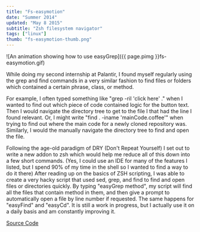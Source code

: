 ```yaml
---
title: "Fs-easymotion"
date: "Summer 2014"
updated: "May 8 2015"
subtitle: "Zsh filesystem navigator"
tags: ["linux"]
thumb: "fs-easymotion-thumb.png"
---
```


![An animation showing how to use easyGrep]({{ page.pimg }}fs-easymotion.gif)

While doing my second internship at Palantir, I found myself regularly using the grep and find commands in a very
similar fashion to find files or folders which contained a certain phrase, class, or method.

For example, I often typed something like "grep -riI 'click here' ." when I wanted to find out which piece of code contained logic for the button text.
Then I would navigate the directory tree to get to the file I that had the line I found relevant.
Or, I might write "find . -iname 'mainCode.coffee'" when trying to find out where the main code for a newly cloned repository was.
Similarly, I would the manually navigate the directory tree to find and open the file.

Following the age-old paradigm of DRY (Don't Repeat Yourself) I set out to write a new addon to zsh which
would help me reduce all of this down into a few short commands.
(Yes, I could use an IDE for many of the features I listed, but I spend 90% of my time in the shell so I wanted to find a way to do it there)
After reading up on the basics of ZSH scripting,
I was able to create a very hacky script that used sed, grep, and find to find and open files or directories quickly.
By typing "easyGrep method", my script will find all the files that contain method in them,
and then give a prompt to automatically open a file by line number if requested.
The same happens for "easyFind" and "easyCd".
It is still a work in progress, but I actually use it on a daily basis and am constantly improving it.

[Source Code](https://github.com/glentakahashi/fs-easymotion)
